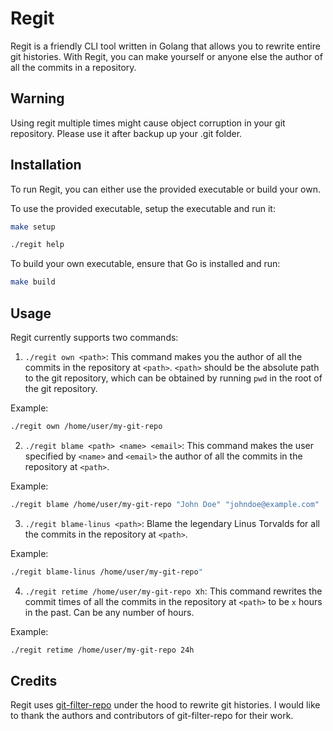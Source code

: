 
# Regit

Regit is a friendly CLI tool written in Golang that allows you to rewrite entire git histories. With Regit, you can make yourself or anyone else the author of all the commits in a repository.

## Warning
Using regit multiple times might cause object corruption in your git repository. Please use it after backup up your .git folder.

## Installation

To run Regit, you can either use the provided executable or build your own. 

To use the provided executable, setup the executable and run it:

```bash
make setup

./regit help
```

To build your own executable, ensure that Go is installed and run:
    
```bash
make build
```

## Usage
Regit currently supports two commands:
1. `./regit own <path>`: This command makes you the author of all the commits in the repository at `<path>`. `<path>` should be the absolute path to the git repository, which can be obtained by running `pwd` in the root of the git repository.

Example:
```bash
./regit own /home/user/my-git-repo
```
2. `./regit blame <path> <name> <email>`: This command makes the user specified by `<name>` and `<email>` the author of all the commits in the repository at `<path>`.

Example:
```bash
./regit blame /home/user/my-git-repo "John Doe" "johndoe@example.com"
```

3. `./regit blame-linus <path>`: Blame the legendary Linus Torvalds for all the commits in the repository at `<path>`.

Example:
```bash
./regit blame-linus /home/user/my-git-repo"
```
4. `./regit retime /home/user/my-git-repo `x`h`: This command rewrites the commit times of all the commits in the repository at `<path>` to be `x` hours in the past. Can be any number of hours.

Example: 
```bash
./regit retime /home/user/my-git-repo 24h
```

## Credits
Regit uses [git-filter-repo](https://github.com/newren/git-filter-repo) under the hood to rewrite git histories. I would like to thank the authors and contributors of git-filter-repo for their work. 